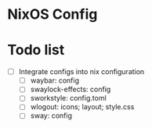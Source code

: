 # NixOS Config
# Todo list

- [ ] Integrate configs into nix configuration
  - [ ] waybar:           config
  - [ ] swaylock-effects: config
  - [ ] sworkstyle:       config.toml
  - [ ] wlogout:          icons; layout; style.css
  - [ ] sway:             config
